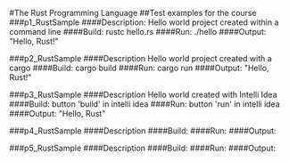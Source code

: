 #The Rust Programming Language
##Test examples for the course
###p1_RustSample
####Description:
Hello world project created within a command line
####Build:
rustc hello.rs
####Run:
./hello
####Output:
"Hello, Rust!"

###p2_RustSample
####Description
Hello world project created with a cargo
####Build:
cargo build
####Run:
cargo run
####Output:
"Hello, Rust!"

###p3_RustSample
####Description
Hello world created with Intelli Idea
####Build:
button 'build' in intelli idea
####Run:
button 'run' in intelli idea
####Output:
"Hello, Rust"

###p4_RustSample
####Description
####Build:
####Run:
####Output:

###p5_RustSample
####Description
####Build:
####Run:
####Output:
